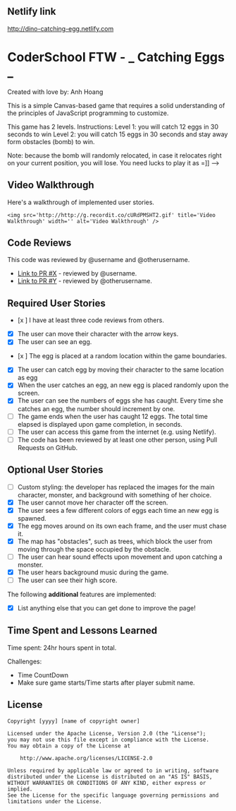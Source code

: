 
## Netlify link

http://dino-catching-egg.netlify.com

# CoderSchool FTW - _ Catching Eggs _

Created with love by: Anh Hoang

This is a simple Canvas-based game that requires a solid understanding of the principles of JavaScript programming to customize.

This game has 2 levels. Instructions:
Level 1: you will catch 12 eggs in 30 seconds to win
Level 2: you will catch 15 eggs in 30 seconds and stay away form obstacles (bomb) to win.

Note: because the bomb will randomly relocated, in case it relocates right on your current position, you will lose. You need lucks to play it as  =]]  -->

## Video Walkthrough

Here's a walkthrough of implemented user stories.

```
<img src='http://http://g.recordit.co/cURdPMSHT2.gif' title='Video Walkthrough' width='' alt='Video Walkthrough' />
```

## Code Reviews

This code was reviewed by @username and @otherusername.

- [Link to PR #X](#) - reviewed by @username.
- [Link to PR #Y](#) - reviewed by @otherusername.

## Required User Stories

- [x ] I have at least three code reviews from others.
- [x] The user can move their character with the arrow keys.
- [x] The user can see an egg.
- [x ] The egg is placed at a random location within the game boundaries.
- [x] The user can catch egg by moving their character to the same location as egg
- [x] When the user catches an egg, an new egg is placed randomly upon the screen.
- [x] The user can see the numbers of eggs she has caught. Every time she catches an egg, the number should increment by one.
- [ ] The game ends when the user has caught 12 eggs. The total time elapsed is displayed upon game completion, in seconds.
- [ ] The user can access this game from the internet (e.g. using Netlify).
- [ ] The code has been reviewed by at least one other person, using Pull Requests on GitHub.

## Optional User Stories

- [ ] Custom styling: the developer has replaced the images for the main character, monster, and background with something of her choice.
- [x] The user cannot move her character off the screen.
- [x] The user sees a few different colors of eggs each time an new egg is spawned.
- [x] The egg moves around on its own each frame, and the user must chase it.
- [x] The map has "obstacles", such as trees, which block the user from moving through the space occupied by the obstacle.
- [ ] The user can hear sound effects upon movement and upon catching a monster.
- [x] The user hears background music during the game.
- [ ] The user can see their high score.

The following **additional** features are implemented:

- [x] List anything else that you can get done to improve the page!

## Time Spent and Lessons Learned

Time spent: 24hr hours spent in total.

Challenges:
- Time CountDown
- Make sure game starts/Time starts after player submit name.

## License

    Copyright [yyyy] [name of copyright owner]

    Licensed under the Apache License, Version 2.0 (the "License");
    you may not use this file except in compliance with the License.
    You may obtain a copy of the License at

        http://www.apache.org/licenses/LICENSE-2.0

    Unless required by applicable law or agreed to in writing, software
    distributed under the License is distributed on an "AS IS" BASIS,
    WITHOUT WARRANTIES OR CONDITIONS OF ANY KIND, either express or implied.
    See the License for the specific language governing permissions and
    limitations under the License.
